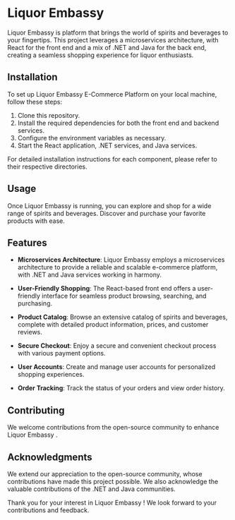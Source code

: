 

# Liquor Embassy

Liquor Embassy is  platform that brings the world of spirits and beverages to your fingertips. This project leverages a microservices architecture, with React for the front end and a mix of .NET and Java for the back end, creating a seamless shopping experience for liquor enthusiasts.

## Installation

To set up Liquor Embassy E-Commerce Platform on your local machine, follow these steps:

1. Clone this repository.
2. Install the required dependencies for both the front end and backend services.
3. Configure the environment variables as necessary.
4. Start the React application, .NET services, and Java services.

For detailed installation instructions for each component, please refer to their respective directories.

## Usage

Once Liquor Embassy  is running, you can explore and shop for a wide range of spirits and beverages. Discover and purchase your favorite products with ease.

## Features

- **Microservices Architecture**: Liquor Embassy employs a microservices architecture to provide a reliable and scalable e-commerce platform, with .NET and Java services working in harmony.

- **User-Friendly Shopping**: The React-based front end offers a user-friendly interface for seamless product browsing, searching, and purchasing.

- **Product Catalog**: Browse an extensive catalog of spirits and beverages, complete with detailed product information, prices, and customer reviews.

- **Secure Checkout**: Enjoy a secure and convenient checkout process with various payment options.

- **User Accounts**: Create and manage user accounts for personalized shopping experiences.

- **Order Tracking**: Track the status of your orders and view order history.

## Contributing

We welcome contributions from the open-source community to enhance Liquor Embassy .

## Acknowledgments

We extend our appreciation to the open-source community, whose contributions have made this project possible. We also acknowledge the valuable contributions of the .NET and Java communities.

Thank you for your interest in Liquor Embassy ! We look forward to your contributions and feedback.
